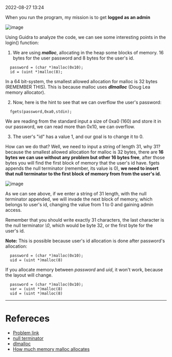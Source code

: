 2022-08-27 13:24

When you run the program, my mission is to get **logged as an admin**

![image](https://user-images.githubusercontent.com/30558331/187045443-89ba6b17-5abc-4d55-adc3-0d7411cfe101.png)


Using Guidra to analyze the code, we can see some interesting points in the login() function:

1. We are using ***malloc***, allocating in the heap some blocks of memory. 16 bytes for the user password and 8 bytes for the user's id.

```
  password = (char *)malloc(0x10);
  id = (uint *)malloc(8);
```

In a 64 bit-system, the smallest allowed allocation for malloc is 32 bytes (REMEMBER THIS). This is because malloc uses ***dlmalloc*** (Doug Lea memory allocator).

2. Now, here is the hint to see that we can overflow the user's password:

```
  fgets(password,0xa0,stdin);
```

We are reading from the standard input a size of 0xa0 (160) and store it in our password, we can read more than 0x10, we can overflow.

3. The user's "id" has a value 1, and our goal is to change it to 0.

How can we do that? Well, we need to input a string of length 31, why 31? because the smallest allowed  allocation for malloc is 32 bytes, there are **16 bytes we can use without any problem but other 16 bytes free**, after those bytes you will find the first block of memory that the user's id have. fgets appends the null terminator (remember, its value is 0), **we need to insert that null terminator to the first block of memory from from the user's id.**

![image](https://user-images.githubusercontent.com/30558331/187045464-0c9d3ce8-8a3c-46c2-ba82-fb78e869bbea.png)


As we can see above, if we enter a string of 31 length, with the null terminator appended, we will invade the next block of memory, which belongs to user's id, changing the value from 1 to 0 and gaining admin access.

Remember that you should write exactly 31 characters, the last character is the null terminator *\0*, which would be byte 32, or the first byte for the user's id.

**Note:** This is possible because user's id allocation is done after password's allocation:

```
  password = (char *)malloc(0x10);
  uid = (uint *)malloc(8)
```

If you allocate memory between *password* and *uid*, it won't work, because the layout will change.

```
  password = (char *)malloc(0x10);
  var = (uint *)malloc(8)
  uid = (uint *)malloc(8)
```

---

# Refereces
- [Problem link](https://crackmes.one/crackme/5f05ec3c33c5d42a7c66792b)
- [null terminator](https://en.wikipedia.org/wiki/Null_character)
- [dlmalloc](https://cw.fel.cvut.cz/old/_media/courses/a4m33pal/04_dynamic_memory_v6.pdf)
- [How much memory malloc allocates](https://prog21.dadgum.com/179.html#:~:text=In%20dlmalloc%20%2C%20the%20smallest%20allowed,(1)%20allocates%2032%20bytes.)

